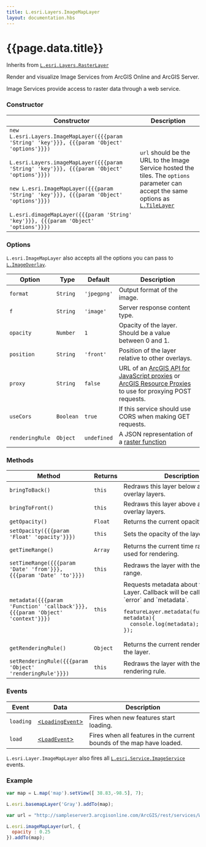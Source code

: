 ```yaml
---
title: L.esri.Layers.ImageMapLayer
layout: documentation.hbs
---
```


# {{page.data.title}}

Inherits from [`L.esri.Layers.RasterLayer`]({{assets}}api-reference/layers/raster-layer.html)

Render and visualize Image Services from ArcGIS Online and ArcGIS Server.

Image Services provide access to raster data through a web service.

### Constructor

<table>
    <thead>
        <tr>
            <th>Constructor</th>
            <th>Description</th>
        </tr>
    </thead>
    <tbody>
        <tr>
            <td><code class="nobr">new L.esri.Layers.ImageMapLayer({{{param 'String' 'key'}}}, {{{param 'Object' 'options'}}})</code><br><br><code class="nobr">L.esri.Layers.imageMapLayer({{{param 'String' 'key'}}}, {{{param 'Object' 'options'}}})</code><br><br><code class="nobr">new L.esri.ImageMapLayer({{{param 'String' 'key'}}}, {{{param 'Object' 'options'}}})</code><br><br><code class="nobr">L.esri.dimageMapLayer({{{param 'String' 'key'}}}, {{{param 'Object' 'options'}}})</code></td>
            <td><code>url</code> should be the URL to the Image Service hosted the tiles. The <code>options</code> parameter can accept the same options as <a href="http://leafletjs.com/reference.html#tilelayer"><code>L.TileLayer</code></a></td>
        </tr>
    </tbody>
</table>

### Options

`L.esri.ImageMapLayer` also accepts all the options you can pass to [`L.ImageOverlay`](http://leafletjs.com/reference.html#imageoverlay).

Option | Type | Default | Description
--- | --- | --- | ---
`format` | `String` | `'jpegpng'` | Output format of the image.
`f` | `String` | `'image'` | Server response content type.
`opacity` | `Number` | `1` | Opacity of the layer. Should be a value between 0 and 1.
`position` | `String` | `'front'` | Position of the layer relative to other overlays.
`proxy` | `String` | `false` | URL of an [ArcGIS API for JavaScript proxies](https://developers.arcgis.com/javascript/jshelp/ags_proxy.html) or [ArcGIS Resource Proxies](https://github.com/Esri/resource-proxy) to use for proxying POST requests.
`useCors` | `Boolean` | `true` | If this service should use CORS when making GET requests.
`renderingRule` | `Object` | `undefined` | A JSON representation of a [raster function](http://resources.arcgis.com/en/help/arcgis-rest-api/#/Raster_function_objects/02r3000000rv000000/)

### Methods

<table>
    <thead>
        <tr>
            <th>Method</th>
            <th>Returns</th>
            <th>Description</th>
        </tr>
    </thead>
    <tbody>
        <tr>
            <td><code>bringToBack()</code></td>
            <td><code>this</code></td>
            <td>Redraws this layer below all other overlay layers.</td>
        </tr>
        <tr>
            <td><code>bringToFront()</code></td>
            <td><code>this</code></td>
            <td>Redraws this layer above all other overlay layers.</td>
        </tr>
        <tr>
            <td><code>getOpacity()</code></td>
            <td><code>Float</code></td>
            <td>Returns the current opacity of the layer.</td>
        </tr>
        <tr>
            <td><code>setOpacity({{{param 'Float' 'opacity'}}})</code></td>
            <td><code>this</code></td>
            <td>Sets the opacity of the layer.</td>
        </tr>
        <tr>
            <td><code>getTimeRange()</code></td>
            <td><code>Array</code></td>
            <td>Returns the current time range being used for rendering.</td>
        </tr>
        <tr>
            <td><code>setTimeRange({{{param 'Date' 'from'}}}, {{{param 'Date' 'to'}}})</code></td>
            <td><code>this</code></td>
            <td>Redraws the layer with the passed time range.</td>
        </tr>
        <tr>
            <td><code>metadata({{{param 'Function' 'callback'}}}, {{{param 'Object' 'context'}}})</code></td>
            <td><code>this</code></td>
            <td>
                Requests metadata about this Feature Layer. Callback will be called with `error` and `metadata`.
<pre class="js"><code>featureLayer.metadata(function(error, metadata){
  console.log(metadata);
});</code></pre>
            </td>
        </tr>
        <tr>
            <td><code>getRenderingRule()</code></td>
            <td><code>Object</code></td>
            <td>Returns the current rendering rule of the layer.</td>
        </tr>
        <tr>
            <td><code>setRenderingRule({{{param 'Object' 'renderingRule'}}})</code></td>
            <td><code>this</code></td>
            <td>Redraws the layer with the passed rendering rule.</td>
        </tr>
    </tbody>
</table>

### Events

| Event | Data | Description |
| --- | --- | --- |
| `loading` | [<`LoadingEvent`>]({{assets}}api-reference/events.html#loading-event) | Fires when new features start loading. |
| `load` | [<`LoadEvent`>]({{assets}}api-reference/events.html#load-event) | Fires when all features in the current bounds of the map have loaded. |

`L.esri.Layer.ImageMapLayer` also fires all  [`L.esri.Service.ImageService`]({{assets}}api-reference/services/image-service.html) events.

### Example

```js
var map = L.map('map').setView([ 38.83,-98.5], 7);

L.esri.basemapLayer('Gray').addTo(map);

var url = "http://sampleserver3.arcgisonline.com/ArcGIS/rest/services/World/MODIS/ImageServer";

L.esri.imageMapLayer(url, {
  opacity : 0.25
}).addTo(map);

```
